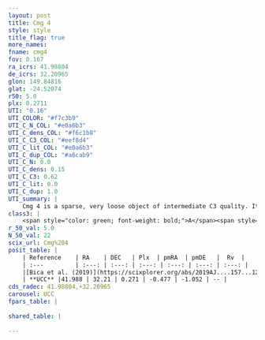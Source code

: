 ```yaml
---
layout: post
title: Cmg 4
style: style
title_flag: true
more_names: 
fname: cmg4
fov: 0.167
ra_icrs: 41.98804
de_icrs: 32.20965
glon: 149.84816
glat: -24.52074
r50: 5.0
plx: 0.2711
UTI: "0.16"
UTI_COLOR: "#f7c3b9"
UTI_C_N_COL: "#e0a6b3"
UTI_C_dens_COL: "#f6c1b8"
UTI_C_C3_COL: "#eef8d4"
UTI_C_lit_COL: "#e0a6b3"
UTI_C_dup_COL: "#a6cab9"
UTI_C_N: 0.0
UTI_C_dens: 0.15
UTI_C_C3: 0.62
UTI_C_lit: 0.0
UTI_C_dup: 1.0
UTI_summary: |
    Cmg 4 is a sparse, very loose object of intermediate C3 quality. It is rarely studied in the literature, with no articles listed in the last 6 years.<br><br><span style="color: #99180f; font-weight: bold;">Warning: </span>contains less than 25 stars with <i>P>0.5</i> estimated.
class3: |
    <span style="color: green; font-weight: bold;">A</span><span style="color: red; font-weight: bold;">C</span>
r_50_val: 5.0
N_50_val: 22
scix_url: Cmg%204
posit_table: |
    | Reference    | RA    | DEC   | Plx  | pmRA  | pmDE   |  Rv  |
    | :---         | :---: | :---: | :---: | :---: | :---: | :---: |
    |[Bica et al. (2019)](https://scixplorer.org/abs/2019AJ....157...12B) | 41.977 | 32.218 | -- | -- | -- | -- |
    | **UCC** |41.988 | 32.21 | 0.271 | -0.477 | -1.052 | -- | 
cds_radec: 41.98804,+32.20965
carousel: UCC
fpars_table: |
    
shared_table: |
    
---
```

